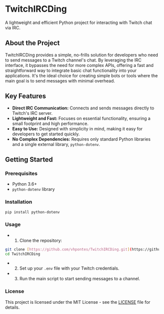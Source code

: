 # TwitchIRCDing

A lightweight and efficient Python project for interacting with Twitch chat via IRC.

## About the Project
TwitchIRCDing provides a simple, no-frills solution for developers who need to send messages to a Twitch channel's chat. By leveraging the IRC interface, it bypasses the need for more complex APIs, offering a fast and straightforward way to integrate basic chat functionality into your applications. It's the ideal choice for creating simple bots or tools where the main goal is to send messages with minimal overhead.

## Key Features
* **Direct IRC Communication:** Connects and sends messages directly to Twitch's IRC server.
* **Lightweight and Fast:** Focuses on essential functionality, ensuring a small footprint and high performance.
* **Easy to Use:** Designed with simplicity in mind, making it easy for developers to get started quickly.
* **No Complex Dependencies:** Requires only standard Python libraries and a single external library, `python-dotenv`.

## Getting Started

### Prerequisites
* Python 3.6+
* `python-dotenv` library

### Installation
```sh
pip install python-dotenv
```

### Usage
* 1. Clone the repository:
```bash
git clone [https://github.com/vhpontes/TwitchIRCDing.git](https://github.com/vhpontes/TwitchIRCDing.git)
cd TwitchIRCDing
```

* 2. Set up your `.env` file with your Twitch credentials.
* 3. Run the main script to start sending messages to a channel.
 
### License
This project is licensed under the MIT License - see the [LICENSE](/LICENSE) file for details.
